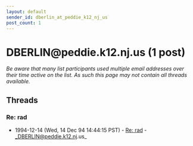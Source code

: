 ```yaml
---
layout: default
sender_id: dberlin_at_peddie_k12_nj_us
post_count: 1
---
```


# DBERLIN<span>@</span>peddie.k12.nj.us (1 post)

_Be aware that many list participants used multiple email addresses over their time active on the list. As such this page may not contain all threads available._

## Threads

### Re: rad
+ 1994-12-14 (Wed, 14 Dec 94 14:44:15 PST) - [Re: rad](/archive/1994/12/75e350d1b973a7a58b0dbff0bcddb808d4c0a9debadf56c52751d8a3b88e89b7) - _DBERLIN@peddie.k12.nj.us_

